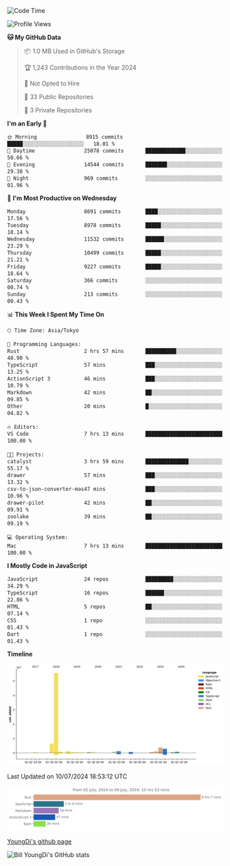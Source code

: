 <!--START_SECTION:waka-->
![Code Time](http://img.shields.io/badge/Code%20Time-789%20hrs%2043%20mins-blue)

![Profile Views](http://img.shields.io/badge/Profile%20Views-0-blue)

**🐱 My GitHub Data** 

> 📦 1.0 MB Used in GitHub's Storage 
 > 
> 🏆 1,243 Contributions in the Year 2024
 > 
> 🚫 Not Opted to Hire
 > 
> 📜 33 Public Repositories 
 > 
> 🔑 3 Private Repositories 
 > 
**I'm an Early 🐤** 

```text
🌞 Morning                8915 commits        █████░░░░░░░░░░░░░░░░░░░░   18.01 % 
🌆 Daytime                25078 commits       █████████████░░░░░░░░░░░░   50.66 % 
🌃 Evening                14544 commits       ███████░░░░░░░░░░░░░░░░░░   29.38 % 
🌙 Night                  969 commits         ░░░░░░░░░░░░░░░░░░░░░░░░░   01.96 % 
```
📅 **I'm Most Productive on Wednesday** 

```text
Monday                   8691 commits        ████░░░░░░░░░░░░░░░░░░░░░   17.56 % 
Tuesday                  8978 commits        █████░░░░░░░░░░░░░░░░░░░░   18.14 % 
Wednesday                11532 commits       ██████░░░░░░░░░░░░░░░░░░░   23.29 % 
Thursday                 10499 commits       █████░░░░░░░░░░░░░░░░░░░░   21.21 % 
Friday                   9227 commits        █████░░░░░░░░░░░░░░░░░░░░   18.64 % 
Saturday                 366 commits         ░░░░░░░░░░░░░░░░░░░░░░░░░   00.74 % 
Sunday                   213 commits         ░░░░░░░░░░░░░░░░░░░░░░░░░   00.43 % 
```


📊 **This Week I Spent My Time On** 

```text
🕑︎ Time Zone: Asia/Tokyo

💬 Programming Languages: 
Rust                     2 hrs 57 mins       ██████████░░░░░░░░░░░░░░░   40.90 % 
TypeScript               57 mins             ███░░░░░░░░░░░░░░░░░░░░░░   13.25 % 
ActionScript 3           46 mins             ███░░░░░░░░░░░░░░░░░░░░░░   10.79 % 
Markdown                 42 mins             ██░░░░░░░░░░░░░░░░░░░░░░░   09.85 % 
Other                    20 mins             █░░░░░░░░░░░░░░░░░░░░░░░░   04.82 % 

🔥 Editors: 
VS Code                  7 hrs 13 mins       █████████████████████████   100.00 % 

🐱‍💻 Projects: 
catalyst                 3 hrs 59 mins       ██████████████░░░░░░░░░░░   55.17 % 
drawer                   57 mins             ███░░░░░░░░░░░░░░░░░░░░░░   13.32 % 
csv-to-json-converter-mas47 mins             ███░░░░░░░░░░░░░░░░░░░░░░   10.96 % 
drawer-pilot             42 mins             ██░░░░░░░░░░░░░░░░░░░░░░░   09.91 % 
zoolake                  39 mins             ██░░░░░░░░░░░░░░░░░░░░░░░   09.19 % 

💻 Operating System: 
Mac                      7 hrs 13 mins       █████████████████████████   100.00 % 
```

**I Mostly Code in JavaScript** 

```text
JavaScript               24 repos            █████████░░░░░░░░░░░░░░░░   34.29 % 
TypeScript               16 repos            ██████░░░░░░░░░░░░░░░░░░░   22.86 % 
HTML                     5 repos             ██░░░░░░░░░░░░░░░░░░░░░░░   07.14 % 
CSS                      1 repo              ░░░░░░░░░░░░░░░░░░░░░░░░░   01.43 % 
Dart                     1 repo              ░░░░░░░░░░░░░░░░░░░░░░░░░   01.43 % 
```



**Timeline**

![Lines of Code chart](https://raw.githubusercontent.com/Youngdi/Youngdi/master/assets/bar_graph.png)


 Last Updated on 10/07/2024 18:53:12 UTC
<!--END_SECTION:waka-->

![wakatime](./images/stat.svg)

[YoungDi's github page](https://youngdi.github.io)

![Bill YoungDi's GitHub stats](https://github-readme-stats.vercel.app/api?username=youngdi&count_private=true&show_icons=true)
